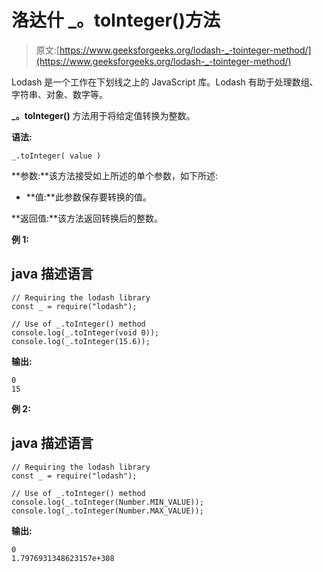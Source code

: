 # 洛达什 _。toInteger()方法

> 原文:[https://www.geeksforgeeks.org/lodash-_-tointeger-method/](https://www.geeksforgeeks.org/lodash-_-tointeger-method/)

Lodash 是一个工作在下划线之上的 JavaScript 库。Lodash 有助于处理数组、字符串、对象、数字等。

**_。toInteger()** 方法用于将给定值转换为整数。

**语法:**

```
_.toInteger( value )

```

**参数:**该方法接受如上所述的单个参数，如下所述:

*   **值:**此参数保存要转换的值。

**返回值:**该方法返回转换后的整数。

**例 1:**

## java 描述语言

```
// Requiring the lodash library  
const _ = require("lodash");  

// Use of _.toInteger() method 
console.log(_.toInteger(void 0)); 
console.log(_.toInteger(15.6));
```

**输出:**

```
0
15

```

**例 2:**

## java 描述语言

```
// Requiring the lodash library  
const _ = require("lodash");  

// Use of _.toInteger() method 
console.log(_.toInteger(Number.MIN_VALUE)); 
console.log(_.toInteger(Number.MAX_VALUE));
```

**输出:**

```
0
1.7976931348623157e+308

```